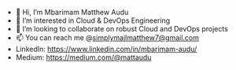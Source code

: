 - 👋 Hi, I’m Mbarimam Matthew Audu
- 👀 I’m interested in Cloud & DevOps Engineering
- 💞️ I’m looking to collaborate on robust Cloud and DevOps projects
- 📫 You can reach me @simplymailmatthew7@gmail.com
- LinkedIn: https://www.linkedin.com/in/mbarimam-audu/
- Medium: https://medium.com/@mattaudu

<!---
Matt-Audu/Matt-Audu is a ✨ special ✨ repository because its `README.md` (this file) appears on your GitHub profile.
You can click the Preview link to take a look at your changes.
--->
